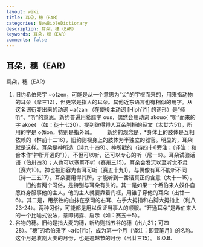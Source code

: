 ```yaml
---
layout: wiki
title: 耳朵，穗（EAR）
categories: NewBibleDictionary
description: 耳朵，穗（EAR）
keywords: 耳朵，穗（EAR）
comments: false
---
```


## 耳朵，穗（EAR）



耳朵，穗（EAR）
1. 旧约希伯来字 ~o{zen，可能是从一个意思为“尖”的字根而来的，用来指动物的耳朵（摩三12），但更常是指人的耳朵。其他近东语言也有相似的用字。从这名词衍变出来的动词 ~a{zan （在使役主动词 [Hiph`i^l] 的词形）是“倾听”、“听”的意思。新约普遍用希腊字 ous，偶然会用动词 akouo{ “听”而来的字 akoe{ （如：徒十七20）。提到彼得将人耳朵削掉的经文（太廿六51），所用的字是 o{tion，特别是指外耳。
　　新约的观念是，*身体上的肢体是互相依赖的（林前十二16），旧约则视身上的肢体为半独立的器官。明显的，耳朵就是这样。耳朵是神所造（诗九十四9）、神所戳的（诗四十6旁注；〔译注：和合本作“神所开通的”〕），不但可以听，还可以专心的听（尼一6）。耳朵试验话语（伯卅四3）；人也可以塞耳不听（赛卅三15）。耳朵会发沉以至听觉不灵（赛六10）。神也被形容为有耳可听（赛五十九1），与偶像有耳不能听不同（诗一三五17）。耳朵要用得其所，才能听到一番话真正的含意（太十一15）。
　　旧约有两个习俗，是特别与耳朵有关的。其一是如果一个希伯来人奴仆自愿终身服事他的主人，他的主人就要靠着门框，用锥子穿他的耳朵（出廿一6）。其二是，用祭牲的血抹在祭司的右耳、右手大拇指和右脚大拇指上（利八23-24）。两种习俗，可能都是用以保证当事人的顺服。“开通耳朵”是希伯来人的一个比喻式说法，意即揭露、启示（如：赛五十5）。
2. 谷物的穗。旧约是指大麦的穗，新约则指五谷的穗（出九31；可四28）。“穗”的希伯来字 ~a{b[i^b[，成为第一个月〔译注：即亚笔月〕的名称。这个月是收割大麦的月份，也是逾越节的月份（出廿三15）。
B.O.B.




